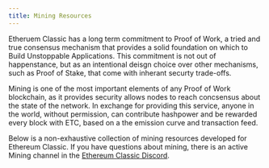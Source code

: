 ```yaml
---
title: Mining Resources
---
```


Etheruem Classic has a long term commitment to Proof of Work, a tried and true consensus mechanism that provides a solid foundation on which to Build Unstoppable Applications. This commitment is not out of happenstance, but as an intentional deisgn choice over other mechanisms, such as Proof of Stake, that come with inherant securty trade-offs.

Mining is one of the most important elements of any Proof of Work blockchain, as it provides security allows nodes to reach concsensus about the state of the network. In exchange for providing this service, anyone in the world, without permission, can contribute hashpower and be rewarded every block with ETC, based on a the emission curve and transaction feed.

Below is a non-exhaustive collection of mining resources developed for Ethereum Classic. If you have questions about mining, there is an active Mining channel in the [Ethereum Classic Discord](/community/channels).
